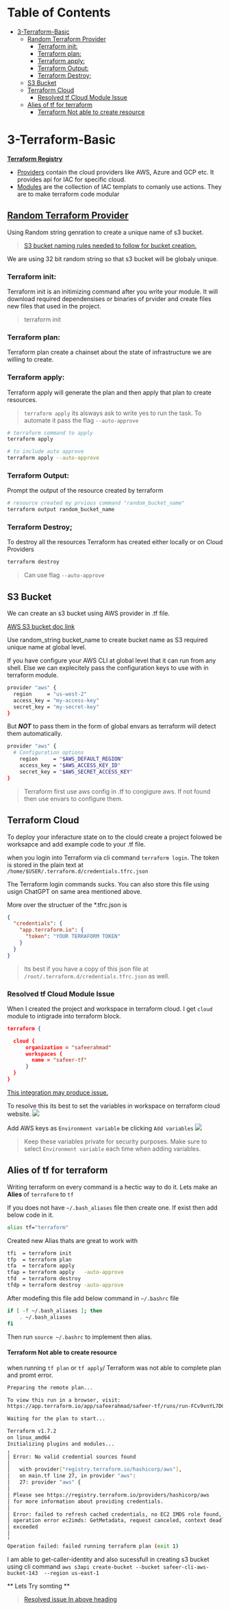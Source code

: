 # Table of Contents
- [3-Terraform-Basic](#3-terraform-basic)
  * [Random Terraform Provider](#-random-terraform-provider--https---registryterraformio-providers-hashicorp-random-latest-docs-)
    + [Terraform init:](#terraform-init-)
    + [Terraform plan:](#terraform-plan-)
    + [Terraform apply:](#terraform-apply-)
    + [Terraform Output:](#terraform-output-)
    + [Terraform Destroy;](#terraform-destroy-)
  * [S3 Bucket](#s3-bucket)
  * [Terraform Cloud](#terraform-cloud)
    + [Resolved tf Cloud Module Issue](#resolved-tf-cloud-module-issue)
  * [Alies of tf for terraform](#alies-of-tf-for-terraform)
      - [Terraform Not able to create resource](#terraform-not-able-to-create-resource)

# 3-Terraform-Basic

[**Terraform Registry**](https://registry.terraform.io)
 - [Providers](https://registry.terraform.io/browse/providers) contain the cloud providers like AWS, Azure and GCP etc. It provides api for IAC for specific cloud.
 - [Modules](https://registry.terraform.io/browse/modules) are the collection of IAC templats to comanly use actions. They are to make terraform code modular


## [Random Terraform Provider](https://registry.terraform.io/providers/hashicorp/random/latest/docs) 

Using Random string genration to create a unique name of s3 bucket.
> [S3 bucket naming rules needed to follow for bucket creation.](https://docs.aws.amazon.com/AmazonS3/latest/userguide/bucketnamingrules.html)

We are using 32 bit random string so that s3 bucket will be globaly unique.

### Terraform init:
Terraform init is an initimizing command after you write your module. It will download required dependensises or binaries of prvider and create files new files that used in the project.
> terraform init

### Terraform plan:
Terraform plan create a chainset about the state of infrastructure we are willing to create.

### Terraform apply:
Terraform apply will generate the plan and then apply that plan to create resources.

> `terraform apply` its alsways ask to write yes to run the task. To automate it pass the flag `--auto-approve`

```bash 
# terraform command to apply
terraform apply

# to include auto approve
terraform apply --auto-approve
```

### Terraform Output:
Prompt the output of the resource created by terraform

```bash
# resource created my prvious command "random_bucket_name"
terraform output random_bucket_name
```

### Terraform Destroy;
To destroy all the resources Terraform has created either locally or on Cloud Providers

```bash
terraform destroy
```

> Can use flag `--auto-approve`

## S3 Bucket

We can create an s3 bucket using AWS provider in .tf file.

[AWS S3 bucket doc link](https://registry.terraform.io/providers/hashicorp/aws/latest/docs/resources/s3_bucket)

Use random_string bucket_name to create bucket name as S3 required unique name at global level.

If you have configure your AWS CLI at global level that it can run from any shell. Else we can explecitely pass the configuration keys to use with in terraform module.

```bash
provider "aws" {
  region     = "us-west-2"
  access_key = "my-access-key"
  secret_key = "my-secret-key"
}
```

But ***NOT*** to pass them in the form of global envars as terraform will detect them automatically.

```bash
provider "aws" {
  # Configuration options
    region     = "$AWS_DEFAULT_REGION"
    access_key = "$AWS_ACCESS_KEY_ID"
    secret_key = "$AWS_SECRET_ACCESS_KEY"
}
```
> Terraform first use aws config in .tf to congigure aws. If not found then use envars to configure them.

## Terraform Cloud

To deploy your inferacture state on to the clould create a project folowed be worksapce and add example code to your .tf file.

when you login into Terraform via cli command `terraform login`. The token is stored in the plain text at `/home/$USER/.terraform.d/credentials.tfrc.json`

The Terraform login commands sucks. You can also store this file using usign ChatGPT on same area mentioned above.

More over the structuer of the *.tfrc.json is
```json
{
  "credentials": {
    "app.terraform.io": {
      "token": "YOUR TERRAFORM TOKEN"
    }
  }
}
```

> Its best if you have a copy of this json file at `/root/.terraform.d/credentials.tfrc.json` as well.

### Resolved tf Cloud Module Issue

When I created the project and workspace in terraform cloud. I get `cloud` module to intigrade into terraform block.

``` json 
terraform {

  cloud {
      organization = "safeerahmad"
      workspaces {
        name = "safeer-tf"
      }
  }
}
```
 [This integration may produce issue.](#terraform-not-able-to-create-resource)

To resolve this its best to set the variables in workspace on terraform cloud website.
![](/assets/var-app.terraform.io.png)

Add AWS keys as `Environment variable` be clicking `Add variables`
![](/assets/var2-app.terraform.io.png)
> Keep these variables private for security purposes. Make sure to select `Environment variable` each time when adding variables.

## Alies of tf for terraform

Writing terraform on every command is a hectic way to do it. Lets make an **Alies** of `terraform` to `tf`

If you does not have `~/.bash_aliases` file then create one. If exist then add below code in it.

```bash
alias tf="terraform"
```

Created new Alias thats are great to work with

```bash
tfi  = terraform init
tfp  = terraform plan
tfa  = terraform apply
tfap = terraform apply   -auto-approve
tfd  = terraform destroy
tfdp = terraform destroy -auto-approve
```

After modefing this file add below command in `~/.bashrc` file

```bash
if [ -f ~/.bash_aliases ]; then
    . ~/.bash_aliases
fi
```
Then run `source ~/.bashrc` to implement then alias.

#### Terraform Not able to create resource

when running `tf plan` or `tf apply`/ Terraform was not able to complete plan and promt error. 
``` bash
Preparing the remote plan...

To view this run in a browser, visit:
https://app.terraform.io/app/safeerahmad/safeer-tf/runs/run-FCv9vnYL7DGekMxR

Waiting for the plan to start...

Terraform v1.7.2
on linux_amd64
Initializing plugins and modules...
╷
│ Error: No valid credential sources found
│ 
│   with provider["registry.terraform.io/hashicorp/aws"],
│   on main.tf line 27, in provider "aws":
│   27: provider "aws" {
│ 
│ Please see https://registry.terraform.io/providers/hashicorp/aws
│ for more information about providing credentials.
│ 
│ Error: failed to refresh cached credentials, no EC2 IMDS role found,
│ operation error ec2imds: GetMetadata, request canceled, context deadline
│ exceeded
│ 
╵
Operation failed: failed running terraform plan (exit 1)
```

I am able to get-caller-identity and also sucessfull in creating s3 bucket using cli command `aws s3api create-bucket --bucket safeer-cli-aws-bucket-143  --region us-east-1`

** Lets Try somting **

> [Resolved issue In above heading](#resolved-tf-cloud-module-issue)

